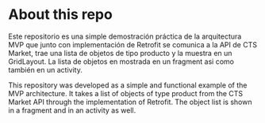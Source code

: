 # About this repo

Este repositorio es una simple demostración práctica de la arquitectura MVP que junto con implementación de Retrofit se comunica a la API de CTS Market, trae una lista de objetos de tipo producto y la muestra en un GridLayout. La lista de objetos en mostrada en un fragment asi como también en un activity.

This repository was developed as a simple and functional example of the MVP architecture. It takes a list of objects of type product from the CTS Market API through the implementation of Retrofit. The object list is shown in a fragment and in an activity as well.
